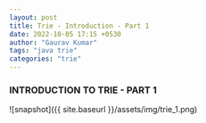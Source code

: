 ```yaml
---
layout: post
title: Trie - Introduction - Part 1
date: 2022-10-05 17:15 +0530
author: "Gaurav Kumar"
tags: "java trie"
categories: "trie"
---
```


### INTRODUCTION TO TRIE - PART 1

![snapshot]({{ site.baseurl }}/assets/img/trie_1.png)

